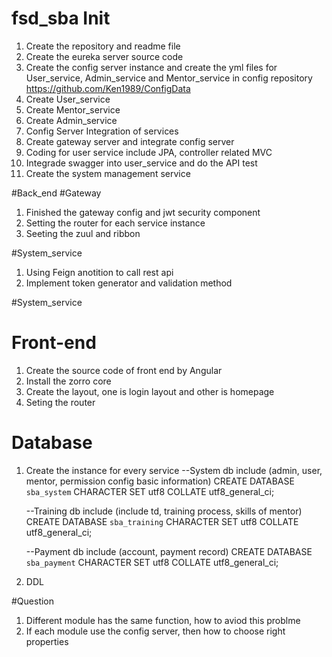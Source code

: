 # fsd_sba Init

1. Create the repository and readme file
2. Create the eureka server source code 
3. Create the config server instance and create the yml files for User_service, Admin_service and Mentor_service in config repository
   https://github.com/Ken1989/ConfigData
4. Create User_service
5. Create Mentor_service
6. Create Admin_service
7. Config Server Integration of services
8. Create gateway server and integrate config server
9. Coding for user service include JPA, controller related MVC
10. Integrade swagger into user_service and do the API test 
11. Create the system management service

#Back_end
#Gateway
1. Finished the gateway config and jwt security component
2. Setting the router for each service instance
3. Seeting the zuul and ribbon

#System_service
1. Using Feign anotition to call rest api 
2. Implement token generator and validation method


#System_service

# Front-end
1. Create the source code of front end by Angular
2. Install the zorro core 
3. Create the layout, one is login layout and other is homepage
4. Seting the router
 
 # Database
1. Create the instance for every service
 	--System db include (admin, user, mentor, permission config basic information)
 		CREATE DATABASE `sba_system` CHARACTER SET utf8 COLLATE utf8_general_ci;

 	--Training db include (include td, training process, skills of mentor)
 		CREATE DATABASE `sba_training` CHARACTER SET utf8 COLLATE utf8_general_ci;

 	--Payment db include (account, payment record)
 		CREATE DATABASE `sba_payment` CHARACTER SET utf8 COLLATE utf8_general_ci;

 2. DDL



#Question
1.	Different module has the same function, how to aviod this problme
2.	If each module use the config server, then how to choose right properties